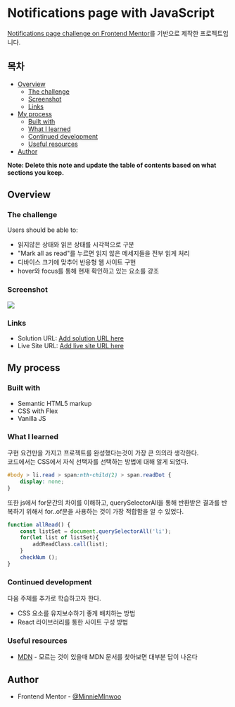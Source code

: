 # Notifications page with JavaScript

[Notifications page challenge on Frontend Mentor](https://www.frontendmentor.io/challenges/notifications-page-DqK5QAmKbC)를 기반으로 제작한 프로젝트입니다.

## 목차

- [Overview](#overview)
  - [The challenge](#the-challenge)
  - [Screenshot](#screenshot)
  - [Links](#links)
- [My process](#my-process)
  - [Built with](#built-with)
  - [What I learned](#what-i-learned)
  - [Continued development](#continued-development)
  - [Useful resources](#useful-resources)
- [Author](#author)

**Note: Delete this note and update the table of contents based on what sections you keep.**

## Overview



### The challenge

Users should be able to:
- 읽지않은 상태와 읽은 상태를 시각적으로 구분
- "Mark all as read"를 누르면 읽지 않은 메세지들을 전부 읽게 처리
- 디바이스 크기에 맞추어 반응형 웹 사이트 구현
- hover와 focus를 통해 현재 확인하고 있는 요소를 강조

### Screenshot

![](./screenshot.jpg)

### Links

- Solution URL: [Add solution URL here](https://github.com/MinnieMinwoo/JS_Practice)
- Live Site URL: [Add live site URL here](https://minnieminwoo.github.io/JS_Practice/)

## My process

### Built with

- Semantic HTML5 markup
- CSS with Flex
- Vanilla JS

### What I learned

구현 요건만을 가지고 프로젝트를 완성했다는것이 가장 큰 의의라 생각한다.  
코드에서는 CSS에서 자식 선택자를 선택하는 방법에 대해 알게 되었다.
```css
#body > li.read > span:nth-child(2) > span.readDot {
    display: none;
}
```
또한 js에서 for문간의 차이를 이해하고, querySelectorAll을 통해 반환받은 결과를 반복하기 위해서 for..of문을 사용하는 것이 가장 적합함을 알 수 있었다. 
```js
function allRead() {
    const listSet = document.querySelectorAll('li');
    for(let list of listSet){
        addReadClass.call(list);
    }
    checkNum ();
}
```

### Continued development
다음 주제를 추가로 학습하고자 한다.
- CSS 요소를 유지보수하기 좋게 배치하는 방법
- React 라이브러리를 통한 사이트 구성 방법

### Useful resources
- [MDN](https://developer.mozilla.org/ko/) - 모르는 것이 있을때 MDN 문서를 찾아보면 대부분 답이 나온다

## Author
- Frontend Mentor - [@MinnieMInwoo](https://www.frontendmentor.io/profile/MinnieMinwoo)